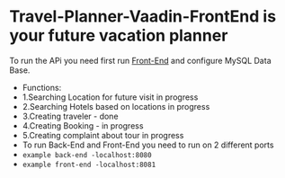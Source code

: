 # Travel-Planner-Vaadin-FrontEnd is your future vacation planner
To run the APi you need first run [Front-End](https://github.com/domKul/Travel-Planner-Vaadin-FrontEnd) and configure MySQL Data Base.
- Functions:
- 1.Searching Location for future visit  in progress
- 2.Searching Hotels based on locations  in progress
- 3.Creating traveler - done
- 4.Creating Booking - in progress
- 5.Creating complaint about tour in progress
- To run Back-End and Front-End you need to run on 2 different ports
- ``example back-end -localhost:8080``
- ``example front-end -localhost:8081``